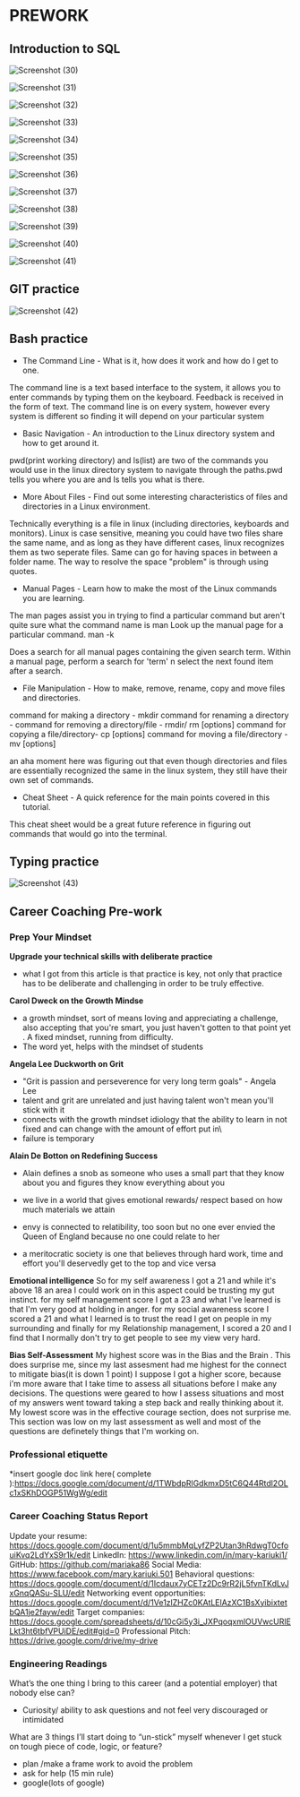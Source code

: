 # PREWORK

## Introduction to SQL


![Screenshot (30)](https://user-images.githubusercontent.com/93843463/190870780-cff937bb-25d6-49c9-ae9a-eeaf2f6dc86b.png)

![Screenshot (31)](https://user-images.githubusercontent.com/93843463/190870799-3791ca63-5cde-4907-b7c4-fc4fe3ae1954.png)

![Screenshot (32)](https://user-images.githubusercontent.com/93843463/190870809-034517e6-ee46-4388-801e-29ddfb31f1de.png)

![Screenshot (33)](https://user-images.githubusercontent.com/93843463/190870817-894bd4cd-22e0-4e25-a005-264542c34471.png)

![Screenshot (34)](https://user-images.githubusercontent.com/93843463/190870836-af99e46e-8880-49fb-adc8-bbc9a1019a66.png)

![Screenshot (35)](https://user-images.githubusercontent.com/93843463/190870845-2fbf391e-16db-4971-a876-2f3275a7eee3.png)

![Screenshot (36)](https://user-images.githubusercontent.com/93843463/190870849-440334b6-dd59-48a3-bb3e-65da268263cc.png)

![Screenshot (37)](https://user-images.githubusercontent.com/93843463/190870866-f113f1c1-d9fd-42a7-a3b6-605f5ca217a1.png)

![Screenshot (38)](https://user-images.githubusercontent.com/93843463/190870872-b99641d8-a3cb-4131-b3c3-3ca1592ed813.png)

![Screenshot (39)](https://user-images.githubusercontent.com/93843463/190870878-9c00d482-0c70-4641-8392-0c4a04d682d8.png)

![Screenshot (40)](https://user-images.githubusercontent.com/93843463/190870892-da36669b-b630-46de-8385-7f1a555661c0.png)

![Screenshot (41)](https://user-images.githubusercontent.com/93843463/190870902-5e5e3712-1c2c-46b4-80b9-9947f4b537e7.png)

## GIT practice

![Screenshot (42)](https://user-images.githubusercontent.com/93843463/190870721-97465848-44ac-459e-97f9-9a9b8e9ecdce.png)

## Bash practice

- The Command Line - What is it, how does it work and how do I get to one.

The command line is a text based interface to the system, it allows you to enter commands by typing them on the keyboard. Feedback is received in the form of text.
The command line is on every system, however every system is different so finding it will depend on your particular system

- Basic Navigation - An introduction to the Linux directory system and how to get around it.

pwd(print working directory) and ls(list) are two of the commands you would use in the linux directory system to navigate through the paths.pwd tells you where you are and ls tells you what is there.

- More About Files - Find out some interesting characteristics of files and directories in a Linux environment.

Technically everything is a file in linux (including directories, keyboards and monitors). Linux is case sensitive, meaning you could have two files share the same name, and as long as they have different cases, linux recognizes them as two seperate files. Same can go for having spaces in between a folder name. The way to resolve the space "problem" is through using quotes.

- Manual Pages - Learn how to make the most of the Linux commands you are learning.

The man pages assist you in trying to find a particular command but aren't quite sure what the command name is
man <command>
Look up the manual page for a particular command.
man -k <search term>
Does a search for all manual pages containing the given search term.
<term>
Within a manual page, perform a search for 'term'
n
select the next found item after a search.

- File Manipulation - How to make, remove, rename, copy and move files and directories.

command for making a directory - mkdir
command for renaming a directory -
command for removing a directory/file - rmdir/ rm [options] <file>
command for copying a file/directory- cp [options] <source> <destination>
command for moving a file/directory - mv [options] <source> <destination>

an aha moment here was figuring out that even though directories and files are essentially recognized the same in the linux system, they still have their own set of commands.

- Cheat Sheet - A quick reference for the main points covered in this tutorial.

This cheat sheet would be a great future reference in figuring out commands that would go into the terminal.

## Typing practice
![Screenshot (43)](https://user-images.githubusercontent.com/93843463/190870623-17d0219f-d273-4779-8b1f-2b206a0faffc.png)

## Career Coaching Pre-work

### Prep Your Mindset

**Upgrade your technical skills with deliberate practice**

- what I got from this article is that practice is key, not only that practice has to be deliberate and challenging in order to be truly effective.

**Carol Dweck on the Growth Mindse**

- a growth mindset, sort of means loving and appreciating a challenge, also accepting that you're smart, you just haven't gotten to that point yet . A fixed mindset, running from difficulty.
- The word yet, helps with the mindset of students

**Angela Lee Duckworth on Grit**

- "Grit is passion and perseverence for very long term goals" - Angela Lee
- talent and grit are unrelated and just having talent won't mean you'll stick with it
- connects with the growth mindset idiology that the ability to learn in not fixed and can change with the amount of effort put in\
- failure is temporary

**Alain De Botton on Redefining Success**  

- Alain defines a snob as someone who uses a small part that they know about you and figures they know everything about you

- we live in a world that gives emotional rewards/ respect based on how much materials we attain

- envy is connected to relatibility, too soon but no one ever envied the Queen of England because no one could relate to her

- a meritocratic society is one that believes through hard work, time and effort you'll deservedly get to the top and vice versa

**Emotional intelligence**
So for my self awareness I got a 21 and while it's above 18 an area I could work on in this aspect could be trusting my gut instinct. for my self management score I got a 23 and what I've learned is that I'm very good at holding in anger. for my social awareness score I scored a 21 and what I learned is to trust the read I get on people in my surrounding and finally for my Relationship management, I scored a 20 and I find that I normally don't try to get people to see my view very hard.

**Bias Self-Assessment**
My highest score was in the Bias and the Brain . This does surprise me, since my last assesment had me highest for the connect to mitigate bias(it is down 1 point) I suppose I got a higher score, because i'm more aware that I take time to assess all situations before I make any decisions. The questions were geared to how I assess situations and most of my answers went toward taking a step back and really thinking about it. My lowest score was in the effective courage section, does not surprise me. This section was low on my last assessment as well and most of the questions are definetely things that I'm working on.

### Professional etiquette

 *insert google doc link here( complete ):<https://docs.google.com/document/d/1TWbdpRlGdkmxD5tC6Q44Rtdl2OLc1xSKhDOGP51WgWg/edit>

### Career Coaching Status Report

 Update your resume: <https://docs.google.com/document/d/1u5mmbMqLyfZP2Utan3hRdwgT0cfouiKvq2LdYxS9r1k/edit>
LinkedIn: <https://www.linkedin.com/in/mary-kariuki1/>
GitHub: <https://github.com/mariaka86>
Social Media: <https://www.facebook.com/mary.kariuki.501>
Behavioral questions: <https://docs.google.com/document/d/1Icdaux7yCETz2Dc9rR2jL5fvnTKdLvJxGnqQASu-SLU/edit>
Networking event opportunities: <https://docs.google.com/document/d/1Ve1zlZHZc0KAtLElAzXC1BsXyibixtetbQA1je2fayw/edit>
Target companies: <https://docs.google.com/spreadsheets/d/10cGi5y3i_JXPqoqxmlOUVwcURlELkt3ht6tbfVPUiDE/edit#gid=0>
Professional Pitch: <https://drive.google.com/drive/my-drive>

### Engineering Readings

What’s the one thing I bring to this career (and a potential employer) that nobody else can?

- Curiosity/ ability to ask questions and not feel very discouraged or intimidated

What are 3 things I’ll start doing to “un-stick” myself whenever I get stuck on tough piece of code, logic, or feature?

- plan /make a frame work to avoid the problem
- ask for help (15 min rule)
- google(lots of google)
